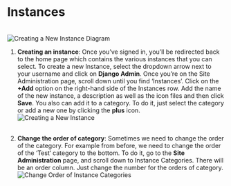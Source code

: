 # Instances

<br>![Creating a New Instance Diagram](../../img/instance-diagramflow.png "Creating a New Instance Diagram")
1. **Creating an instance**: 
Once you’ve signed in, you’ll be redirected back to the home page which contains the various instances that you can select. To create a new Instance, select the
dropdown arrow next to your username and click on **Django Admin**. Once you’re on the Site Administration page, scroll down until you find ‘Instances’. 
Click on the **+Add** option on the right-hand side of the Instances row. Add the name of the new instance, a description as well as the icon files 
and then click **Save**. You also can add it to a category. To do it, just select the category or add a new one by clicking the **plus** icon.
<br>![Creating a New Instance](../../img/new-instance.gif "Creating a New Instance")<br><br>

2. **Change the order of category**:
Sometimes we need to change the order of the category. For example from before, we need to change the order of the ‘Test‘ category to the bottom. To do it, go to the **Site Administration** page,
and scroll down to Instance Categories. There will be an order column. Just change the number for the orders of category. 
<br>![Change Order of Instance Categories](../../img/instance-category-order.gif "Change Order of Instance Categories")<br><br>
